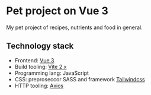 # Pet project on Vue 3
My pet project of recipes, nutrients and food in general.

## Technology stack
- Frontend: [Vue 3](https://vuejs.org/)
- Build tooling: [Vite 2.x](https://vitejs.dev/)
- Programming lang: JavaScript
- CSS: preproseccor SASS and framework [Tailwindcss](https://tailwindcss.com/)
- HTTP tooling: [Axios](https://axios-http.com/)
